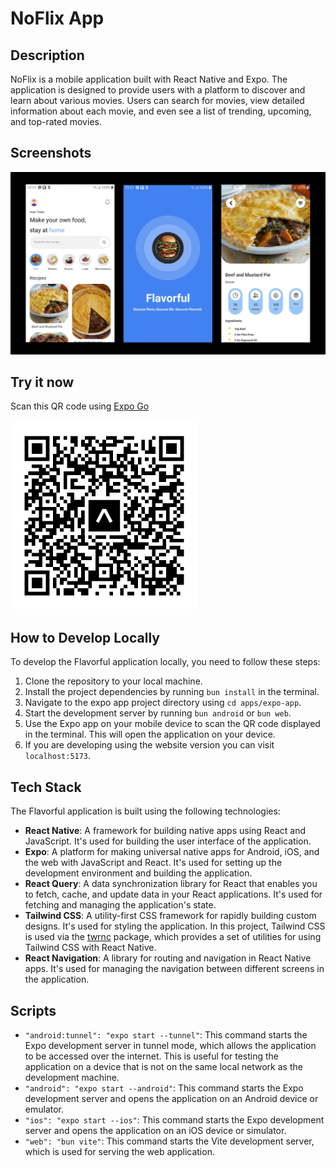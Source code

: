 # NoFlix App

## Description

NoFlix is a mobile application built with React Native and Expo. The application is designed to provide users with a platform to discover and learn about various movies. Users can search for movies, view detailed information about each movie, and even see a list of trending, upcoming, and top-rated movies.

## Screenshots
![Demo](./ss/demo.png)

## Try it now
Scan this QR code using [Expo Go](https://expo.dev/client)
<br/>
<br/>
<img width="300" src="./ss/expo-qr.svg">

## How to Develop Locally

To develop the Flavorful application locally, you need to follow these steps:

1. Clone the repository to your local machine.
2. Install the project dependencies by running `bun install` in the terminal.
3. Navigate to the expo app project directory using `cd apps/expo-app`.
4. Start the development server by running `bun android` or `bun web`.
5. Use the Expo app on your mobile device to scan the QR code displayed in the terminal. This will open the application on your device.
6. If you are developing using the website version you can visit `localhost:5173`.

## Tech Stack

The Flavorful application is built using the following technologies:

- **React Native**: A framework for building native apps using React and JavaScript. It's used for building the user interface of the application.
- **Expo**: A platform for making universal native apps for Android, iOS, and the web with JavaScript and React. It's used for setting up the development environment and building the application.
- **React Query**: A data synchronization library for React that enables you to fetch, cache, and update data in your React applications. It's used for fetching and managing the application's state.
- **Tailwind CSS**: A utility-first CSS framework for rapidly building custom designs. It's used for styling the application. In this project, Tailwind CSS is used via the [twrnc](https://www.npmjs.com/package/twrnc) package, which provides a set of utilities for using Tailwind CSS with React Native.
- **React Navigation**: A library for routing and navigation in React Native apps. It's used for managing the navigation between different screens in the application.

## Scripts

- `"android:tunnel": "expo start --tunnel"`: This command starts the Expo development server in tunnel mode, which allows the application to be accessed over the internet. This is useful for testing the application on a device that is not on the same local network as the development machine.
- `"android": "expo start --android"`: This command starts the Expo development server and opens the application on an Android device or emulator.
- `"ios": "expo start --ios"`: This command starts the Expo development server and opens the application on an iOS device or simulator.
- `"web": "bun vite"`: This command starts the Vite development server, which is used for serving the web application.